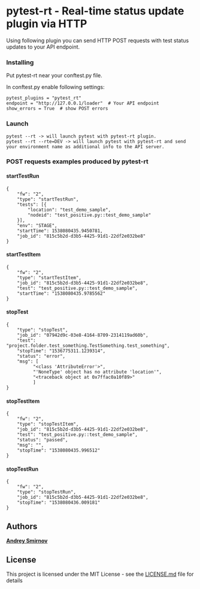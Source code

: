 
# pytest-rt - Real-time status update plugin via HTTP

Using following plugin you can send HTTP POST requests with test status updates to your API endpoint.

### Installing

Put pytest-rt near your conftest.py file.

In conftest.py enable following settings:
```
pytest_plugins = "pytest_rt"  
endpoint = "http://127.0.0.1/loader"  # Your API endpoint
show_errors = True  # show POST errors
```

### Launch
```
pytest --rt -> will launch pytest with pytest-rt plugin.
pytest --rt --rte=DEV -> will launch pytest with pytest-rt and send your environment name as additional info to the API server. 
```

### POST requests examples produced by pytest-rt

#### startTestRun
```
{
	"fw": "2",
	"type": "startTestRun",
	"tests": [{
		"location": "test_demo_sample",
		"nodeid": "test_positive.py::test_demo_sample"
	}],
	"env": "STAGE",
	"startTime": 1538080435.9450781,
	"job_id": "815c5b2d-d3b5-4425-91d1-22df2e032be8"
}
```
#### startTestItem
```
{
	"fw": "2",
	"type": "startTestItem",
	"job_id": "815c5b2d-d3b5-4425-91d1-22df2e032be8",
	"test": "test_positive.py::test_demo_sample",
	"startTime": "1538080435.9785562"
}
```
#### stopTest
```
{
	"type": "stopTest",
	"job_id": "07942d9c-03e8-4164-8709-2314119ad60b",
	"test": "project.folder.test_something.TestSomething.test_something",
	"stopTime": "1536775311.1239314",
	"status": "error",
	"msg": [
          "<class 'AttributeError'>",
          "'NoneType' object has no attribute 'location'",
          "<traceback object at 0x7ffac0a10f89>"
          ]
}
```
#### stopTestItem
```
{
	"fw": "2",
	"type": "stopTestItem",
	"job_id": "815c5b2d-d3b5-4425-91d1-22df2e032be8",
	"test": "test_positive.py::test_demo_sample",
	"status": "passed",
	"msg": "",
	"stopTime": "1538080435.996512"
}
```      

#### stopTestRun
```
{
	"fw": "2",
	"type": "stopTestRun",
	"job_id": "815c5b2d-d3b5-4425-91d1-22df2e032be8",
	"stopTime": "1538080436.009181"
}
```  

## Authors

[**Andrey Smirnov**](https://github.com/and-sm)

## License

This project is licensed under the MIT License - see the [LICENSE.md](LICENSE.md) file for details


